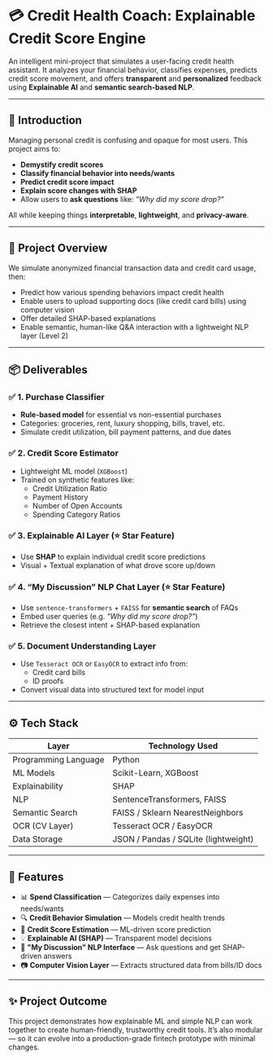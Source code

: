 # 💳 Credit Health Coach: Explainable Credit Score Engine

An intelligent mini-project that simulates a user-facing credit health assistant. It analyzes your financial behavior, classifies expenses, predicts credit score movement, and offers **transparent** and **personalized** feedback using **Explainable AI** and **semantic search-based NLP**.

---

## 📌 Introduction

Managing personal credit is confusing and opaque for most users. This project aims to:
- **Demystify credit scores**
- **Classify financial behavior into needs/wants**
- **Predict credit score impact**
- **Explain score changes with SHAP**
- Allow users to **ask questions** like: *"Why did my score drop?"*

All while keeping things **interpretable**, **lightweight**, and **privacy-aware**.

---

## 🧠 Project Overview

We simulate anonymized financial transaction data and credit card usage, then:
- Predict how various spending behaviors impact credit health
- Enable users to upload supporting docs (like credit card bills) using computer vision
- Offer detailed SHAP-based explanations
- Enable semantic, human-like Q&A interaction with a lightweight NLP layer (Level 2)

---

## 📦 Deliverables

### ✅ 1. **Purchase Classifier**
- **Rule-based model** for essential vs non-essential purchases
- Categories: groceries, rent, luxury shopping, bills, travel, etc.
- Simulate credit utilization, bill payment patterns, and due dates

### ✅ 2. **Credit Score Estimator**
- Lightweight ML model (`XGBoost`)
- Trained on synthetic features like:
  - Credit Utilization Ratio
  - Payment History
  - Number of Open Accounts
  - Spending Category Ratios

### ✅ 3. **Explainable AI Layer (⭐ Star Feature)**
- Use **SHAP** to explain individual credit score predictions
- Visual + Textual explanation of what drove score up/down

### ✅ 4. **“My Discussion” NLP Chat Layer (⭐ Star Feature)**
- Use `sentence-transformers` + `FAISS` for **semantic search** of FAQs
- Embed user queries (e.g. *"Why did my score drop?"*)
- Retrieve the closest intent + SHAP-based explanation

### ✅ 5. **Document Understanding Layer**
- Use `Tesseract OCR` or `EasyOCR` to extract info from:
  - Credit card bills
  - ID proofs
- Convert visual data into structured text for model input

---

## ⚙️ Tech Stack

| Layer                | Technology Used                         |
|----------------------|------------------------------------------|
| Programming Language | Python                                   |
| ML Models            | Scikit-Learn, XGBoost                    |
| Explainability       | SHAP                                     |
| NLP                  | SentenceTransformers, FAISS              |
| Semantic Search      | FAISS / Sklearn NearestNeighbors         |
| OCR (CV Layer)       | Tesseract OCR / EasyOCR                  |
| Data Storage         | JSON / Pandas / SQLite (lightweight)     |

---

## 🚀 Features

- 📊 **Spend Classification** — Categorizes daily expenses into needs/wants
- 🔍 **Credit Behavior Simulation** — Models credit health trends
- 🤖 **Credit Score Estimation** — ML-driven score prediction
- 💡 **Explainable AI (SHAP)** — Transparent model decisions
- 💬 **"My Discussion" NLP Interface** — Ask questions and get SHAP-driven answers
- 📷 **Computer Vision Layer** — Extracts structured data from bills/ID docs

---

## ✨ Project Outcome

This project demonstrates how explainable ML and simple NLP can work together to create human-friendly, trustworthy credit tools. It’s also modular — so it can evolve into a production-grade fintech prototype with minimal changes.
